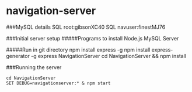 # navigation-server

###MySQL details
    SQL root:gibsonXC40
    SQL navuser:finestMJ76

###Initial server setup
#####Programs to install
    Node.js
    MySQL Server

#####Run in git directory
    npm install express -g
    npm install express-generator -g
    express NavigationServer
    cd NavigationServer && npm install

###Running the server

    cd NavigationServer
    SET DEBUG=navigationserver:* & npm start
    
